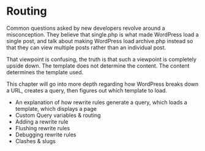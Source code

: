 # Routing

Common questions asked by new developers revolve around a misconception. They believe that single.php is what made WordPress load a single post, and talk about making WordPress load archive.php instead so that they can view multiple posts rather than an individual post.

That viewpoint is confusing, the truth is that such a viewpoint is completely upside down. The template does not determine the content. The content determines the template used.

This chapter will go into more depth regarding how WordPress breaks down a URL, creates a query, then figures out which template to load.

 - An explanation of how rewrite rules generate a query, which loads a template, which displays a page
 - Custom Query variables & routing
 - Adding a rewrite rule
 - Flushing rewrite rules
 - Debugging rewrite rules
 - Clashes & slugs
